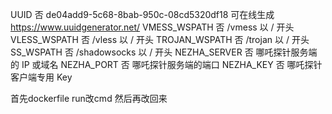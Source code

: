 UUID	否	de04add9-5c68-8bab-950c-08cd5320df18	可在线生成 https://www.uuidgenerator.net/
VMESS_WSPATH	否	/vmess	以 / 开头
VLESS_WSPATH	否	/vless	以 / 开头
TROJAN_WSPATH	否	/trojan	以 / 开头
SS_WSPATH	否	/shadowsocks	以 / 开头
NEZHA_SERVER	否		哪吒探针服务端的 IP 或域名
NEZHA_PORT	否		哪吒探针服务端的端口
NEZHA_KEY	否		哪吒探针客户端专用 Key


首先dockerfile run改cmd  然后再改回来